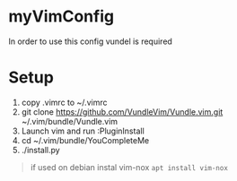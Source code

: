 # myVimConfig
In order to use this config vundel is required
# Setup 
1. copy .vimrc to ~/.vimrc
2. git clone https://github.com/VundleVim/Vundle.vim.git ~/.vim/bundle/Vundle.vim
3. Launch vim and run :PluginInstall
4. cd ~/.vim/bundle/YouCompleteMe
5. ./install.py

>if used on debian instal vim-nox `apt install vim-nox`
